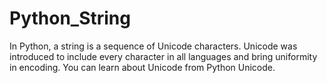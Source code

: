# Python_String
In Python, a string is a sequence of Unicode characters. Unicode was introduced to include every character in all languages and bring uniformity in encoding. You can learn about Unicode from Python Unicode.
